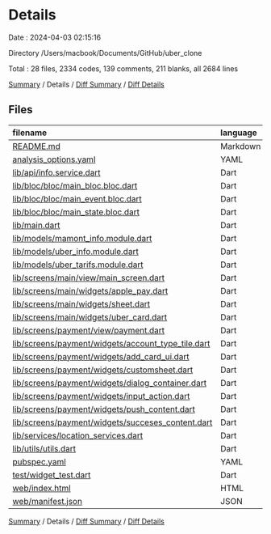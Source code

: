 # Details

Date : 2024-04-03 02:15:16

Directory /Users/macbook/Documents/GitHub/uber_clone

Total : 28 files,  2334 codes, 139 comments, 211 blanks, all 2684 lines

[Summary](results.md) / Details / [Diff Summary](diff.md) / [Diff Details](diff-details.md)

## Files
| filename | language | code | comment | blank | total |
| :--- | :--- | ---: | ---: | ---: | ---: |
| [README.md](/README.md) | Markdown | 10 | 0 | 7 | 17 |
| [analysis_options.yaml](/analysis_options.yaml) | YAML | 3 | 22 | 4 | 29 |
| [lib/api/info.service.dart](/lib/api/info.service.dart) | Dart | 138 | 0 | 19 | 157 |
| [lib/bloc/bloc/main_bloc.bloc.dart](/lib/bloc/bloc/main_bloc.bloc.dart) | Dart | 58 | 3 | 12 | 73 |
| [lib/bloc/bloc/main_event.bloc.dart](/lib/bloc/bloc/main_event.bloc.dart) | Dart | 23 | 0 | 12 | 35 |
| [lib/bloc/bloc/main_state.bloc.dart](/lib/bloc/bloc/main_state.bloc.dart) | Dart | 13 | 0 | 7 | 20 |
| [lib/main.dart](/lib/main.dart) | Dart | 47 | 7 | 7 | 61 |
| [lib/models/mamont_info.module.dart](/lib/models/mamont_info.module.dart) | Dart | 23 | 0 | 7 | 30 |
| [lib/models/uber_info.module.dart](/lib/models/uber_info.module.dart) | Dart | 36 | 0 | 3 | 39 |
| [lib/models/uber_tarifs.module.dart](/lib/models/uber_tarifs.module.dart) | Dart | 106 | 0 | 8 | 114 |
| [lib/screens/main/view/main_screen.dart](/lib/screens/main/view/main_screen.dart) | Dart | 56 | 0 | 7 | 63 |
| [lib/screens/main/widgets/apple_pay.dart](/lib/screens/main/widgets/apple_pay.dart) | Dart | 52 | 0 | 4 | 56 |
| [lib/screens/main/widgets/sheet.dart](/lib/screens/main/widgets/sheet.dart) | Dart | 350 | 0 | 15 | 365 |
| [lib/screens/main/widgets/uber_card.dart](/lib/screens/main/widgets/uber_card.dart) | Dart | 238 | 0 | 9 | 247 |
| [lib/screens/payment/view/payment.dart](/lib/screens/payment/view/payment.dart) | Dart | 306 | 31 | 13 | 350 |
| [lib/screens/payment/widgets/account_type_tile.dart](/lib/screens/payment/widgets/account_type_tile.dart) | Dart | 48 | 0 | 4 | 52 |
| [lib/screens/payment/widgets/add_card_ui.dart](/lib/screens/payment/widgets/add_card_ui.dart) | Dart | 370 | 0 | 20 | 390 |
| [lib/screens/payment/widgets/customsheet.dart](/lib/screens/payment/widgets/customsheet.dart) | Dart | 20 | 0 | 4 | 24 |
| [lib/screens/payment/widgets/dialog_container.dart](/lib/screens/payment/widgets/dialog_container.dart) | Dart | 23 | 0 | 4 | 27 |
| [lib/screens/payment/widgets/input_action.dart](/lib/screens/payment/widgets/input_action.dart) | Dart | 78 | 0 | 4 | 82 |
| [lib/screens/payment/widgets/push_content.dart](/lib/screens/payment/widgets/push_content.dart) | Dart | 114 | 4 | 4 | 122 |
| [lib/screens/payment/widgets/succeses_content.dart](/lib/screens/payment/widgets/succeses_content.dart) | Dart | 79 | 0 | 3 | 82 |
| [lib/services/location_services.dart](/lib/services/location_services.dart) | Dart | 0 | 0 | 2 | 2 |
| [lib/utils/utils.dart](/lib/utils/utils.dart) | Dart | 17 | 0 | 3 | 20 |
| [pubspec.yaml](/pubspec.yaml) | YAML | 37 | 46 | 15 | 98 |
| [test/widget_test.dart](/test/widget_test.dart) | Dart | 14 | 10 | 7 | 31 |
| [web/index.html](/web/index.html) | HTML | 40 | 16 | 6 | 62 |
| [web/manifest.json](/web/manifest.json) | JSON | 35 | 0 | 1 | 36 |

[Summary](results.md) / Details / [Diff Summary](diff.md) / [Diff Details](diff-details.md)